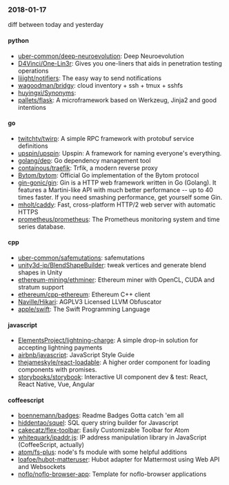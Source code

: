 ### 2018-01-17
diff between today and yesterday

#### python
* [uber-common/deep-neuroevolution](https://github.com/uber-common/deep-neuroevolution): Deep Neuroevolution
* [D4Vinci/One-Lin3r](https://github.com/D4Vinci/One-Lin3r): Gives you one-liners that aids in penetration testing operations
* [liiight/notifiers](https://github.com/liiight/notifiers): The easy way to send notifications
* [wagoodman/bridgy](https://github.com/wagoodman/bridgy): cloud inventory + ssh + tmux + sshfs
* [huyingxi/Synonyms](https://github.com/huyingxi/Synonyms): 
* [pallets/flask](https://github.com/pallets/flask): A microframework based on Werkzeug, Jinja2 and good intentions

#### go
* [twitchtv/twirp](https://github.com/twitchtv/twirp): A simple RPC framework with protobuf service definitions
* [upspin/upspin](https://github.com/upspin/upspin): Upspin: A framework for naming everyone's everything.
* [golang/dep](https://github.com/golang/dep): Go dependency management tool
* [containous/traefik](https://github.com/containous/traefik): Trfik, a modern reverse proxy
* [Bytom/bytom](https://github.com/Bytom/bytom): Official Go implementation of the Bytom protocol
* [gin-gonic/gin](https://github.com/gin-gonic/gin): Gin is a HTTP web framework written in Go (Golang). It features a Martini-like API with much better performance -- up to 40 times faster. If you need smashing performance, get yourself some Gin.
* [mholt/caddy](https://github.com/mholt/caddy): Fast, cross-platform HTTP/2 web server with automatic HTTPS
* [prometheus/prometheus](https://github.com/prometheus/prometheus): The Prometheus monitoring system and time series database.

#### cpp
* [uber-common/safemutations](https://github.com/uber-common/safemutations): safemutations
* [unity3d-jp/BlendShapeBuilder](https://github.com/unity3d-jp/BlendShapeBuilder): tweak vertices and generate blend shapes in Unity
* [ethereum-mining/ethminer](https://github.com/ethereum-mining/ethminer): Ethereum miner with OpenCL, CUDA and stratum support
* [ethereum/cpp-ethereum](https://github.com/ethereum/cpp-ethereum): Ethereum C++ client
* [Naville/Hikari](https://github.com/Naville/Hikari): AGPLV3 Licensed LLVM Obfuscator
* [apple/swift](https://github.com/apple/swift): The Swift Programming Language

#### javascript
* [ElementsProject/lightning-charge](https://github.com/ElementsProject/lightning-charge): A simple drop-in solution for accepting lightning payments
* [airbnb/javascript](https://github.com/airbnb/javascript): JavaScript Style Guide
* [thejameskyle/react-loadable](https://github.com/thejameskyle/react-loadable):  A higher order component for loading components with promises.
* [storybooks/storybook](https://github.com/storybooks/storybook): Interactive UI component dev & test: React, React Native, Vue, Angular

#### coffeescript
* [boennemann/badges](https://github.com/boennemann/badges):  Readme Badges  Gotta catch 'em all
* [hiddentao/squel](https://github.com/hiddentao/squel):  SQL query string builder for Javascript
* [cakecatz/flex-toolbar](https://github.com/cakecatz/flex-toolbar): Easily Customizable Toolbar for Atom
* [whitequark/ipaddr.js](https://github.com/whitequark/ipaddr.js): IP address manipulation library in JavaScript (CoffeeScript, actually)
* [atom/fs-plus](https://github.com/atom/fs-plus): node's fs module with some helpful additions
* [loafoe/hubot-matteruser](https://github.com/loafoe/hubot-matteruser): Hubot adapter for Mattermost using Web API and Websockets
* [noflo/noflo-browser-app](https://github.com/noflo/noflo-browser-app): Template for noflo-browser applications

